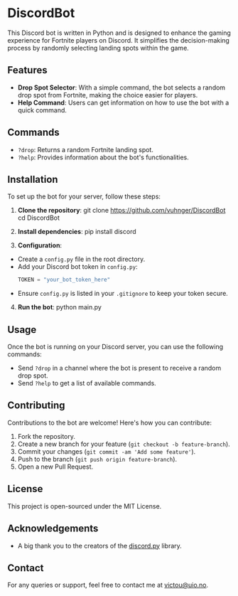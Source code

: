 # DiscordBot

This Discord bot is written in Python and is designed to enhance the gaming experience for Fortnite players on Discord. It simplifies the decision-making process by randomly selecting landing spots within the game.

## Features

- **Drop Spot Selector**: With a simple command, the bot selects a random drop spot from Fortnite, making the choice easier for players.
- **Help Command**: Users can get information on how to use the bot with a quick command.

## Commands

- `?drop`: Returns a random Fortnite landing spot.
- `?help`: Provides information about the bot's functionalities.

## Installation

To set up the bot for your server, follow these steps:

1. **Clone the repository**:
git clone https://github.com/vuhnger/DiscordBot
cd DiscordBot

2. **Install dependencies**:
pip install discord


3. **Configuration**:
- Create a `config.py` file in the root directory.
- Add your Discord bot token in `config.py`:
  ```python
  TOKEN = "your_bot_token_here"
  ```
- Ensure `config.py` is listed in your `.gitignore` to keep your token secure.

4. **Run the bot**:
python main.py


## Usage

Once the bot is running on your Discord server, you can use the following commands:

- Send `?drop` in a channel where the bot is present to receive a random drop spot.
- Send `?help` to get a list of available commands.

## Contributing

Contributions to the bot are welcome! Here's how you can contribute:

1. Fork the repository.
2. Create a new branch for your feature (`git checkout -b feature-branch`).
3. Commit your changes (`git commit -am 'Add some feature'`).
4. Push to the branch (`git push origin feature-branch`).
5. Open a new Pull Request.

## License

This project is open-sourced under the MIT License.

## Acknowledgements

- A big thank you to the creators of the [discord.py](https://github.com/Rapptz/discord.py) library.

## Contact

For any queries or support, feel free to contact me at [victou@uio.no](mailto:victou@uio.no).


